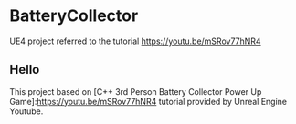 # BatteryCollector
 UE4 project referred to the tutorial https://youtu.be/mSRov77hNR4
 
 ## Hello
 This project based on [C++ 3rd Person Battery Collector Power Up Game]:https://youtu.be/mSRov77hNR4 tutorial provided by Unreal Engine Youtube.
